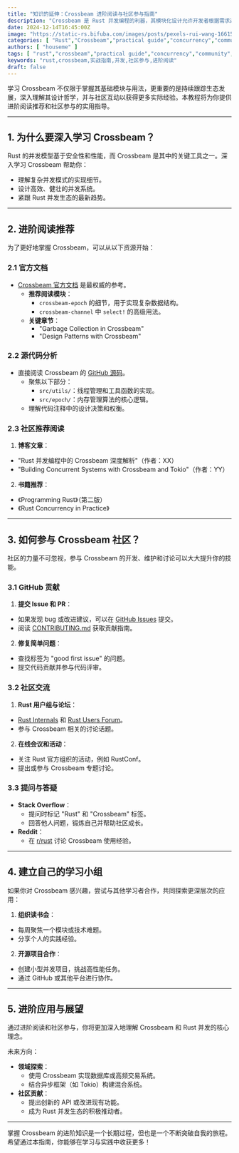 ```yaml
---
title: "知识的延伸：Crossbeam 进阶阅读与社区参与指南"
description: "Crossbeam 是 Rust 并发编程的利器，其模块化设计允许开发者根据需求选择性地使用功能强大的工具。学习 Crossbeam 不仅限于掌握其基础模块与用法，更重要的是持续跟踪生态发展，深入理解其设计哲学，并与社区互动以获得更多实际经验。本教程将为你提供进阶阅读推荐和社区参与的实用指导。"
date: 2024-12-14T16:45:00Z
image: "https://static-rs.bifuba.com/images/posts/pexels-rui-wang-16615369-29954278-1920.jpg"
categories: [ "Rust","Crossbeam","practical guide","concurrency","community","advanced reading","实战指南" ]
authors: [ "houseme" ]
tags: [ "rust","crossbeam","practical guide","concurrency","community","advanced reading","实战指南","并发","社区参与","进阶阅读" ]
keywords: "rust,crossbeam,实战指南,并发,社区参与,进阶阅读"
draft: false
---
```



学习 Crossbeam 不仅限于掌握其基础模块与用法，更重要的是持续跟踪生态发展，深入理解其设计哲学，并与社区互动以获得更多实际经验。本教程将为你提供进阶阅读推荐和社区参与的实用指导。

---

## **1. 为什么要深入学习 Crossbeam？**

Rust 的并发模型基于安全性和性能，而 Crossbeam 是其中的关键工具之一。深入学习 Crossbeam 帮助你：

- 理解复杂并发模式的实现细节。
- 设计高效、健壮的并发系统。
- 紧跟 Rust 并发生态的最新趋势。

---

## **2. 进阶阅读推荐**

为了更好地掌握 Crossbeam，可以从以下资源开始：

### **2.1 官方文档**

- [Crossbeam 官方文档](https://docs.rs/crossbeam/) 是最权威的参考。
  - **推荐阅读模块**：
    - `crossbeam-epoch` 的细节，用于实现复杂数据结构。
    - `crossbeam-channel` 中 `select!` 的高级用法。
  - **关键章节**：
    - "Garbage Collection in Crossbeam"
    - "Design Patterns with Crossbeam"

### **2.2 源代码分析**

- 直接阅读 Crossbeam 的 [GitHub 源码](https://github.com/crossbeam-rs/crossbeam)。
  - 聚焦以下部分：
    - `src/utils/`：线程管理和工具函数的实现。
    - `src/epoch/`：内存管理算法的核心逻辑。
  - 理解代码注释中的设计决策和权衡。

### **2.3 社区推荐阅读**

1. **博客文章**：
  - "Rust 并发编程中的 Crossbeam 深度解析"（作者：XX）
  - "Building Concurrent Systems with Crossbeam and Tokio"（作者：YY）
2. **书籍推荐**：
  - 《Programming Rust》（第二版）
  - 《Rust Concurrency in Practice》

---

## **3. 如何参与 Crossbeam 社区？**

社区的力量不可忽视，参与 Crossbeam 的开发、维护和讨论可以大大提升你的技能。

### **3.1 GitHub 贡献**

1. **提交 Issue 和 PR**：
  - 如果发现 bug 或改进建议，可以在 [GitHub Issues](https://github.com/crossbeam-rs/crossbeam/issues) 提交。
  - 阅读 [CONTRIBUTING.md](https://github.com/crossbeam-rs/crossbeam/blob/master/CONTRIBUTING.md) 获取贡献指南。
2. **修复简单问题**：
  - 查找标签为 "good first issue" 的问题。
  - 提交代码贡献并参与代码评审。

### **3.2 社区交流**

1. **Rust 用户组与论坛**：
  - [Rust Internals](https://internals.rust-lang.org/) 和 [Rust Users Forum](https://users.rust-lang.org/)。
  - 参与 Crossbeam 相关的讨论话题。
2. **在线会议和活动**：
  - 关注 Rust 官方组织的活动，例如 RustConf。
  - 提出或参与 Crossbeam 专题讨论。

### **3.3 提问与答疑**

- **Stack Overflow**：
  - 提问时标记 "Rust" 和 "Crossbeam" 标签。
  - 回答他人问题，锻炼自己并帮助社区成长。
- **Reddit**：
  - 在 [r/rust](https://www.reddit.com/r/rust/) 讨论 Crossbeam 使用经验。

---

## **4. 建立自己的学习小组**

如果你对 Crossbeam 感兴趣，尝试与其他学习者合作，共同探索更深层次的应用：

1. **组织读书会**：
  - 每周聚焦一个模块或技术难题。
  - 分享个人的实践经验。
2. **开源项目合作**：
  - 创建小型并发项目，挑战高性能任务。
  - 通过 GitHub 或其他平台进行协作。

---

## **5. 进阶应用与展望**

通过进阶阅读和社区参与，你将更加深入地理解 Crossbeam 和 Rust 并发的核心理念。

未来方向：

- **领域探索**：
  - 使用 Crossbeam 实现数据库或高频交易系统。
  - 结合异步框架（如 Tokio）构建混合系统。
- **社区贡献**：
  - 提出创新的 API 或改进现有功能。
  - 成为 Rust 并发生态的积极推动者。

---

掌握 Crossbeam 的进阶知识是一个长期过程，但也是一个不断突破自我的旅程。希望通过本指南，你能够在学习与实践中收获更多！
